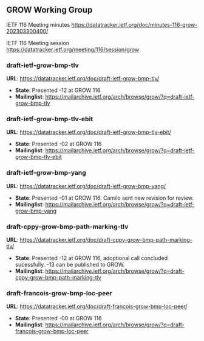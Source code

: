 ## GROW Working Group

IETF 116 Meeting minutes
https://datatracker.ietf.org/doc/minutes-116-grow-202303300400/

IETF 116 Meeting session
https://datatracker.ietf.org/meeting/116/session/grow

### draft-ietf-grow-bmp-tlv
**URL**: https://datatracker.ietf.org/doc/draft-ietf-grow-bmp-tlv/
* **State**: Presented -12 at GROW 116
* **Mailinglist**: https://mailarchive.ietf.org/arch/browse/grow/?q=draft-ietf-grow-bmp-tlv

### draft-ietf-grow-bmp-tlv-ebit
**URL**: https://datatracker.ietf.org/doc/draft-ietf-grow-bmp-tlv-ebit/
* **State**: Presented -02 at GROW 116
* **Mailinglist**: https://mailarchive.ietf.org/arch/browse/grow/?q=draft-ietf-grow-bmp-tlv-ebit

### draft-ietf-grow-bmp-yang
**URL**: https://datatracker.ietf.org/doc/draft-ietf-grow-bmp-yang/
* **State**: Presented -01 at GROW 116. Camilo sent new revision for review.
* **Mailinglist**: https://mailarchive.ietf.org/arch/browse/grow/?q=draft-ietf-grow-bmp-yang

### draft-cppy-grow-bmp-path-marking-tlv
**URL**: https://datatracker.ietf.org/doc/draft-cppy-grow-bmp-path-marking-tlv/
* **State**: Presented -12 at GROW 116, adoptional call concluded sucessfully. -13 can be published to GROW.
* **Mailinglist**: https://mailarchive.ietf.org/arch/browse/grow/?q=draft-cppy-grow-bmp-path-marking-tlv

### draft-francois-grow-bmp-loc-peer
**URL**: https://datatracker.ietf.org/doc/draft-francois-grow-bmp-loc-peer/
* **State**: Presented -00 at GROW 116
* **Mailinglist**: https://mailarchive.ietf.org/arch/browse/grow/?q=draft-francois-grow-bmp-loc-peer